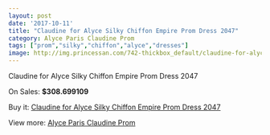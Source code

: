 ```yaml
---
layout: post
date: '2017-10-11'
title: "Claudine for Alyce Silky Chiffon Empire Prom Dress 2047"
category: Alyce Paris Claudine Prom
tags: ["prom","silky","chiffon","alyce","dresses"]
image: http://img.princessan.com/742-thickbox_default/claudine-for-alyce-silky-chiffon-empire-prom-dress-2047.jpg
---
```

Claudine for Alyce Silky Chiffon Empire Prom Dress 2047

On Sales: **$308.699109**
<a href="https://www.princessan.com/en/alyce-paris-claudine-prom/349-claudine-for-alyce-silky-chiffon-empire-prom-dress-2047.html"><amp-img layout="responsive" width="600" height="600" src="//img.princessan.com/742-thickbox_default/claudine-for-alyce-silky-chiffon-empire-prom-dress-2047.jpg" alt="Claudine for Alyce Silky Chiffon Empire Prom Dress 2047 0" /></a>
<a href="https://www.princessan.com/en/alyce-paris-claudine-prom/349-claudine-for-alyce-silky-chiffon-empire-prom-dress-2047.html"><amp-img layout="responsive" width="600" height="600" src="//img.princessan.com/743-thickbox_default/claudine-for-alyce-silky-chiffon-empire-prom-dress-2047.jpg" alt="Claudine for Alyce Silky Chiffon Empire Prom Dress 2047 1" /></a>

Buy it: [Claudine for Alyce Silky Chiffon Empire Prom Dress 2047](https://www.princessan.com/en/alyce-paris-claudine-prom/349-claudine-for-alyce-silky-chiffon-empire-prom-dress-2047.html "Claudine for Alyce Silky Chiffon Empire Prom Dress 2047")

View more: [Alyce Paris Claudine Prom](https://www.princessan.com/en/6-alyce-paris-claudine-prom "Alyce Paris Claudine Prom")